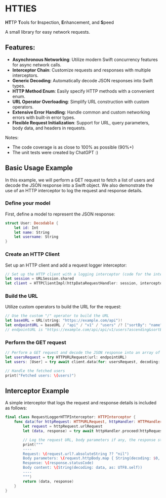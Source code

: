 # HTTIES
**HT**TP **T**ools for **I**nspection, **E**nhancement, and **S**peed

A small library for easy network requests.

## Features:
- **Asynchronous Networking**: Utilize modern Swift concurrency features for async network calls.
- **Interceptor Chain**: Customize requests and responses with multiple interceptors.
- **Generic Decoding**: Automatically decode JSON responses into Swift types.
- **HTTP Method Enum**: Easily specify HTTP methods with a convenient enum.
- **URL Operator Overloading**: Simplify URL construction with custom operators.
- **Extensive Error Handling**: Handle common and custom networking errors with built-in error types.
- **Flexible Request Initialization**: Support for URL, query parameters, body data, and headers in requests.

Notes:
- The code coverage is as close to 100% as possible (90%+)
- The unit tests were created by ChatGPT :)

## Basic Usage Example

In this example, we will perform a GET request to fetch a list of users and decode the JSON response into a Swift object. We also demonstrate the use of an HTTP interceptor to log the request and response details.

### Define your model

First, define a model to represent the JSON response:

```swift
struct User: Decodable {
    let id: Int
    let name: String
    let username: String
}
```

### Create an HTTP Client
Set up an HTTP client and add a request logger interceptor:

```swift
// Set up the HTTP client with a logging interceptor (code for the interceptor below)
let session = URLSession.shared
let client = HTTPClientImpl(httpDataRequestHandler: session, interceptors: [RequestLoggerHTTPInterceptor()])
```

### Build the URL
Utilize custom operators to build the URL for the request:

```swift
// Use the custom "/" operator to build the URL
let baseURL = URL(string: "https://example.com/api")!
let endpointURL = baseURL / "api" / "v1" / "users" /? ["sortBy": "name", "ascending": nil]
// endpointURL is "https://example.com/api/api/v1/users?ascending&sortBy=name"
```

### Perform the GET request
```swift
// Perform a GET request and decode the JSON response into an array of `User`
let usersRequest = try HTTPURLRequest(url: endpointURL)
let users: [User] = try await client.data(for: usersRequest, decoding: [User].self)

// Handle the fetched users
print("Fetched users: \(users)")
```

## Interceptor Example
A simple interceptor that logs the request and response details is included as follows:

```swift
final class RequestLoggerHTTPInterceptor: HTTPInterceptor {
    func data(for httpRequest: HTTPURLRequest, httpHandler: HTTPHandler) async throws -> (Data, HTTPURLResponse) {
        let request = httpRequest.urlRequest
        let (data, response) = try await httpHandler.proceed(httpRequest)

        // Log the request URL, body parameters if any, the response status code, and the response body content
        print("""
        ----
        Request: \(request.url?.absoluteString ?? "nil")
        Body parameters: \(request.httpBody.map { String(decoding: $0, as: UTF8.self) } ?? "nil")
        Response: \(response.statusCode)
        Body content: \(String(decoding: data, as: UTF8.self))
        ----
        """)
        return (data, response)
    }
}
```
